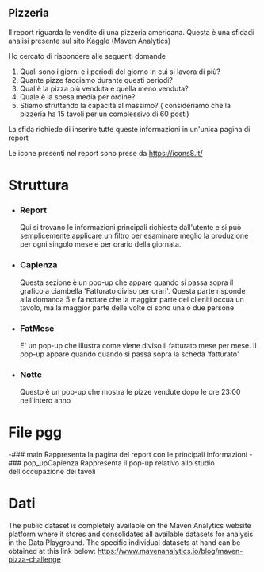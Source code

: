 ## Pizzeria

Il report riguarda le vendite di una pizzeria americana. Questa è una sfidadi analisi presente sul sito Kaggle (Maven Analytics) 

Ho cercato di rispondere alle seguenti domande

1) Quali sono i giorni e i periodi del giorno in cui si lavora di più?
2) Quante pizze facciamo durante questi periodi?
3) Qual'è la pizza più venduta e quella meno venduta?
4) Quale è la spesa media per ordine?
5) Stiamo sfruttando la capacità al massimo? ( consideriamo che la pizzeria ha 15 tavoli per un complessivo di 60 posti) 

La sfida richiede di inserire tutte queste informazioni in un'unica pagina di report

Le icone presenti nel report sono prese da https://icons8.it/ 

# Struttura

- ### Report
  Qui si trovano le informazioni principali richieste dall'utente e si può semplicemente applicare un filtro per esaminare meglio la produzione per ogni singolo mese e per orario della giornata. 

- ### Capienza
    Questa sezione è un pop-up che appare quando si passa sopra il grafico a ciambella 'Fatturato diviso per orari'. Questa parte risponde alla domanda 5 e fa notare che la maggior parte dei clieniti occua un tavolo, ma la maggior parte delle volte ci sono una o due persone
- ### FatMese
    E' un pop-up che illustra come viene diviso il fatturato mese per mese. Il pop-up appare quando quando si passa sopra la scheda 'fatturato'
- ### Notte
    Questo è un pop-up che mostra le pizze vendute dopo le ore 23:00 nell'intero anno
    
# File pgg

-### main
  Rappresenta la pagina del report con le principali informazioni
-### pop_upCapienza
  Rappresenta il pop-up relativo allo studio dell'occupazione dei tavoli

# Dati

The public dataset is completely available on the Maven Analytics website platform where it stores and consolidates all available datasets for analysis in the Data Playground. The specific individual datasets at hand can be obtained at this link below: https://www.mavenanalytics.io/blog/maven-pizza-challenge
